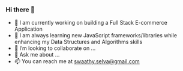 ### Hi there 👋

<!--
**sselvag/sselvag** is a ✨ _special_ ✨ repository because its `README.md` (this file) appears on your GitHub profile.

Here are some ideas to get you started:

- 🔭 I’m currently working on ...
- 🌱 I’m currently learning 
- 👯 I’m looking to collaborate on ...
- 🤔 I’m looking for help with ...
- 💬 Ask me about ...
- 📫 How to reach me: ...
- 😄 Pronouns: ...
- ⚡ Fun fact: ...
-->

- 🔭 I am currently working on building a Full Stack E-commerce Application
- 🌱 I am always learning new JavaScript frameworks/libraries while enhancing my Data Structures and Algorithms skills
- 👯 I’m looking to collaborate on ...
- 💬 Ask me about ...
- 📫 You can reach me at <a href="mailto:swaathy.selva@gmail.com">swaathy.selva@gmail.com</a>

